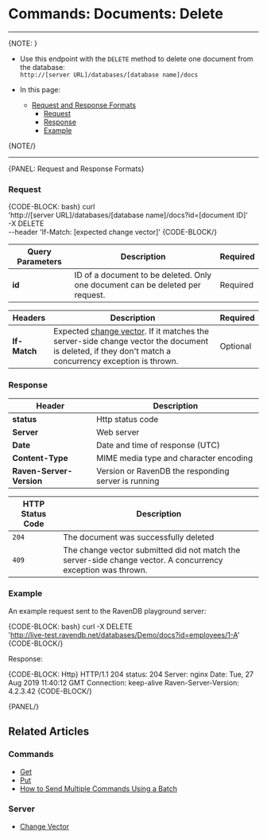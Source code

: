 ﻿# Commands: Documents: Delete

---
{NOTE: }  

* Use this endpoint with the `DELETE` method to delete one document from the database:  
`http://[server URL]/databases/[database name]/docs`

* In this page:    
  * [Request and Response Formats](../../../client-api/commands/documents/delete#request-and-response-formats)
      * [Request](../../../client-api/commands/documents/delete#request)
      * [Response](../../../client-api/commands/documents/delete#response)
      * [Example](../../../client-api/commands/documents/delete#example)

{NOTE/}  

---

{PANEL: Request and Response Formats}

### Request

{CODE-BLOCK: bash}
curl \
    'http://[server URL]/databases/[database name]/docs?id=[document ID]' \
    -X DELETE \
    --header 'If-Match: [expected change vector]'
{CODE-BLOCK/}

| Query Parameters | Description | Required |
| - | - | - |
| **id** | ID of a document to be deleted. Only one document can be deleted per request. | Required |

| Headers | Description | Required |
| - | - | - |
| **If-Match** | Expected [change vector](../../../server/clustering/replication/change-vector). If it matches the server-side change vector the document is deleted, if they don't match a concurrency exception is thrown. | Optional |

### Response

| Header | Description |
| - | - |
| **status** | Http status code |
| **Server** | Web server |
| **Date** | Date and time of response (UTC) |
| **Content-Type** | MIME media type and character encoding |
| **Raven-Server-Version** | Version or RavenDB the responding server is running |

| HTTP Status Code | Description |
| - | - |
| `204` | The document was successfully deleted |
| `409` | The change vector submitted did not match the server-side change vector. A concurrency exception was thrown. |

### Example

An example request sent to the RavenDB playground server:

{CODE-BLOCK: bash}
curl -X DELETE \
  'http://live-test.ravendb.net/databases/Demo/docs?id=employees/1-A' \
{CODE-BLOCK/}

Response:

{CODE-BLOCK: Http}
HTTP/1.1 204
status: 204
Server: nginx
Date: Tue, 27 Aug 2019 11:40:12 GMT
Connection: keep-alive
Raven-Server-Version: 4.2.3.42
{CODE-BLOCK/}

{PANEL/}

## Related Articles

### Commands 

- [Get](../../../client-api/commands/documents/get)  
- [Put](../../../client-api/commands/documents/put)  
- [How to Send Multiple Commands Using a Batch](../../../client-api/commands/batches/how-to-send-multiple-commands-using-a-batch)

### Server

- [Change Vector](../../../server/clustering/replication/change-vector)
